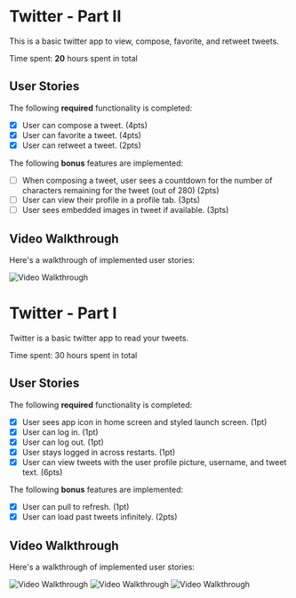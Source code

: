 # Twitter - Part II

This is a basic twitter app to view, compose, favorite, and retweet tweets.

Time spent: **20** hours spent in total

## User Stories

The following **required** functionality is completed:

- [x] User can compose a tweet. (4pts)
- [x] User can favorite a tweet. (4pts)
- [x] User can retweet a tweet. (2pts)

The following **bonus** features are implemented:

- [ ] When composing a tweet, user sees a countdown for the number of characters remaining for the tweet (out of 280) (2pts)
- [ ] User can view their profile in a profile tab. (3pts)
- [ ] User sees embedded images in tweet if available. (3pts)

## Video Walkthrough

Here's a walkthrough of implemented user stories:

<img src='http://g.recordit.co/mGQxEwYMis.gif' title='Video Walkthrough' width='' alt='Video Walkthrough' />


# Twitter - Part I

Twitter is a basic twitter app to read your tweets.

Time spent: 30 hours spent in total

## User Stories

The following **required** functionality is completed:

- [x] User sees app icon in home screen and styled launch screen. (1pt)
- [x] User can log in. (1pt)
- [x] User can log out. (1pt)
- [x] User stays logged in across restarts. (1pt)
- [x] User can view tweets with the user profile picture, username, and tweet text. (6pts)

The following **bonus** features are implemented:

- [x] User can pull to refresh. (1pt)
- [x] User can load past tweets infinitely. (2pts)

## Video Walkthrough

Here's a walkthrough of implemented user stories:

<img src='http://g.recordit.co/ndKdcECrNf.gif' title='Video Walkthrough' width='' alt='Video Walkthrough' />

<img src='http://g.recordit.co/vyGIg38JKD.gif' title='Video Walkthrough' width='' alt='Video Walkthrough' />

<img src='http://g.recordit.co/7SCgHAESD2.gif' title='Video Walkthrough' width='' alt='Video Walkthrough' />


